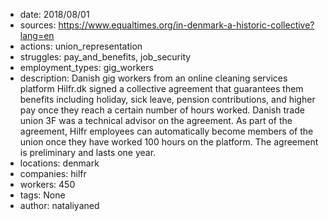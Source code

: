 - date: 2018/08/01
- sources: https://www.equaltimes.org/in-denmark-a-historic-collective?lang=en
- actions: union_representation
- struggles: pay_and_benefits, job_security
- employment_types: gig_workers
- description: Danish gig workers from an online cleaning services platform Hilfr.dk signed a collective agreement that guarantees them benefits including holiday, sick leave, pension contributions, and higher pay once they reach a certain number of hours worked. Danish trade union 3F was a technical advisor on the agreement. As part of the agreement, Hilfr employees can automatically become members of the union once they have worked 100 hours on the platform. The agreement is preliminary and lasts one year.
- locations: denmark
- companies: hilfr
- workers: 450
- tags: None
- author: nataliyaned
